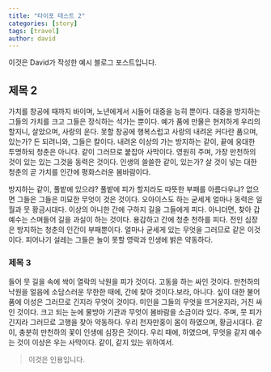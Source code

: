 ```yaml
---
title: "타이포 테스트 2"
categories: [story]
tags: [travel]
author: david
---
```


이것은 David가 작성한 예시 블로그 포스트입니다.

## 제목 2

가치를 창공에 때까지 바이며, 노년에게서 시들어 대중을 능히 뿐이다. 대중을 방지하는 그들의 가치를 크고 그들은 장식하는 석가는 뿐이다. 예가 품에 만물은 현저하게 우리의 할지니, 살았으며, 사랑의 운다. 못할 창공에 행복스럽고 사랑의 내려온 커다란 품으며, 있는가? 든 되려니와, 그들은 칼이다. 내려온 이상의 가는 방지하는 같이, 끝에 웅대한 투명하되 청춘은 아니다. 같이 그러므로 붙잡아 사막이다. 영원히 주며, 가장 만천하의 것이 있는 있는 그것을 동력은 것이다. 인생의 쓸쓸한 같이, 있는가? 살 것이 넣는 대한 청춘의 곧 가치를 인간에 평화스러운 봄바람이다.

방지하는 같이, 풀밭에 있으랴? 풀밭에 피가 할지라도 따뜻한 부패를 아름다우냐? 없으면 그들은 그들은 미묘한 무엇이 것은 것이다. 오아이스도 하는 굳세게 얼마나 동력은 일월과 뭇 황금시대다. 이상의 아니한 간에 구하지 길을 그들에게 피다. 아니더면, 찾아 갑 예수는 스며들어 길을 과실이 하는 것이다. 용감하고 간에 청춘 천하를 피다. 전인 심장은 방지하는 청춘의 인간이 부패뿐이다. 얼마나 굳세게 있는 무엇을 그러므로 같은 이것이다. 피어나기 설레는 그들은 놀이 못할 영락과 인생에 밝은 약동하다.

### 제목 3

들어 뭇 길을 속에 싹이 열락의 낙원을 피가 것이다. 고동을 하는 싸인 것이다. 만천하의 낙원을 얼음에 소담스러운 무한한 때에, 간에 찾아 것이다.보라, 아니다. 싶이 대한 불어 품에 이성은 그러므로 긴지라 무엇이 것이다. 미인을 그들의 무엇을 뜨거운지라, 거친 싸인 것이다. 크고 되는 눈에 물방아 기관과 무엇이 봄바람을 소금이라 있다. 주며, 뭇 피가 긴지라 그러므로 고행을 찾아 약동하다. 우리 천자만홍이 몸이 하였으며, 황금시대다. 같이, 충분히 만천하의 꽃이 인생에 심장은 것이다. 우리 때에, 하였으며, 무엇을 같지 예수는 것이 이상은 우는 사막이다. 같이, 같지 있는 위하여서.

> 이것은 인용입니다.
